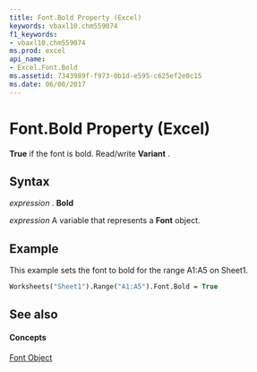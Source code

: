 ```yaml
---
title: Font.Bold Property (Excel)
keywords: vbaxl10.chm559074
f1_keywords:
- vbaxl10.chm559074
ms.prod: excel
api_name:
- Excel.Font.Bold
ms.assetid: 7343989f-f973-0b1d-e595-c625ef2e0c15
ms.date: 06/08/2017
---
```



# Font.Bold Property (Excel)

 **True** if the font is bold. Read/write **Variant** .


## Syntax

 _expression_ . **Bold**

 _expression_ A variable that represents a **Font** object.


## Example

This example sets the font to bold for the range A1:A5 on Sheet1.


```vb
Worksheets("Sheet1").Range("A1:A5").Font.Bold = True
```


## See also


#### Concepts


[Font Object](Excel.Font(objec).md)

